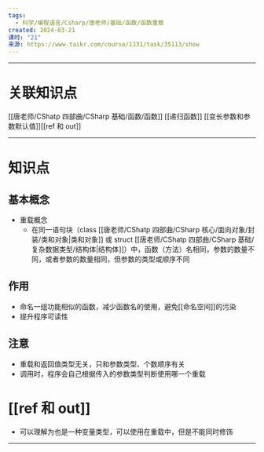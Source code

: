 ```yaml
---
tags:
  - 科学/编程语言/Csharp/唐老师/基础/函数/函数重载
created: 2024-03-21
课时: "21"
来源: https://www.taikr.com/course/1131/task/35113/show
---
```


---
# 关联知识点

[[唐老师/CShatp 四部曲/CSharp 基础/函数/函数]] [[递归函数]] [[变长参数和参数默认值]][[ref 和 out]]

---
# 知识点

## 基本概念

- 重载概念
	- 在同一语句块（class [[唐老师/CShatp 四部曲/CSharp 核心/面向对象/封装/类和对象|类和对象]] 或 struct [[唐老师/CShatp 四部曲/CSharp 基础/复杂数据类型/结构体|结构体]]）中，函数（方法）名相同，参数的数量不同，或者参数的数量相同，但参数的类型或顺序不同
## 作用

- 命名一组功能相似的函数，减少函数名的使用，避免[[命名空间]]的污染
- 提升程序可读性
## 注意

- 重载和返回值类型无关，只和参数类型、个数顺序有关
- 调用时，程序会自己根据传入的参数类型判断使用哪一个重载
# [[ref 和 out]]

- 可以理解为也是一种变量类型，可以使用在重载中，但是不能同时修饰

---


